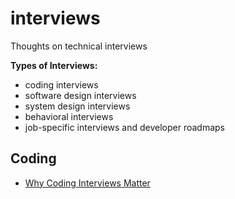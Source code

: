 # interviews
Thoughts on technical interviews

**Types of Interviews:**

- coding interviews
- software design interviews
- system design interviews
- behavioral interviews
- job-specific interviews and developer roadmaps

## Coding

- [Why Coding Interviews Matter](https://github.com/gfogle/gfogle/tree/master/blog/interviews/posts/why_coding_matters.md)
